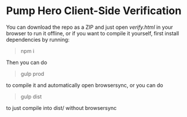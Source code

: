 # Pump Hero Client-Side Verification

You can download the repo as a ZIP and just open *verify.html* in your browser to run it offline, or if you want to compile it yourself, first install dependencies by running:

>npm i

Then you can do
>gulp prod

to compile it and automatically open browsersync,
or you can do
>gulp dist

to just compile into dist/ without browsersync
